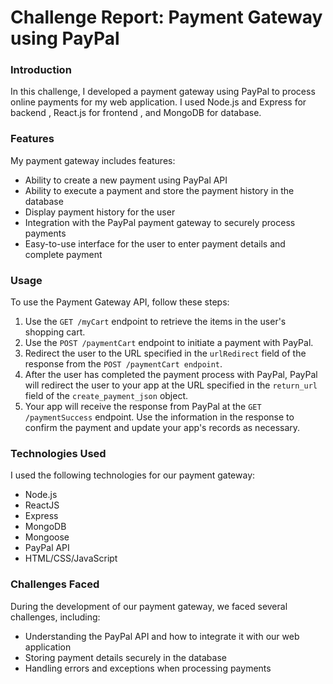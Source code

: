 # Challenge Report: Payment Gateway using PayPal
### Introduction
In this challenge, I developed a payment gateway using PayPal to process online payments for my web application. I used Node.js and Express for backend , React.js for frontend , and MongoDB for database.

### Features
My payment gateway includes features:

* Ability to create a new payment using PayPal API
* Ability to execute a payment and store the payment history in the database
* Display payment history for the user
* Integration with the PayPal payment gateway to securely process payments
* Easy-to-use interface for the user to enter payment details and complete payment
### Usage
To use the Payment Gateway API, follow these steps:

1. Use the `GET /myCart` endpoint to retrieve the items in the user's shopping cart.
2. Use the `POST /paymentCart` endpoint to initiate a payment with PayPal.
3. Redirect the user to the URL specified in the `urlRedirect` field of the response from the `POST /paymentCart endpoint`.
4. After the user has completed the payment process with PayPal, PayPal will redirect the user to your app at the URL specified in the `return_url` field of the `create_payment_json` object.
5. Your app will receive the response from PayPal at the `GET /paymentSuccess` endpoint. Use the information in the response to confirm the payment and update your app's records as necessary.

### Technologies Used
I used the following technologies for our payment gateway:

* Node.js
* ReactJS
* Express
* MongoDB
* Mongoose
* PayPal API
* HTML/CSS/JavaScript
### Challenges Faced
During the development of our payment gateway, we faced several challenges, including:

* Understanding the PayPal API and how to integrate it with our web application
* Storing payment details securely in the database
* Handling errors and exceptions when processing payments
